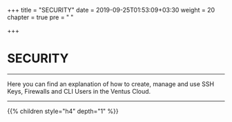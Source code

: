 +++
title = "SECURITY"
date = 2019-09-25T01:53:09+03:30
weight = 20
chapter = true
pre = "<b>      </b>"

+++

# **SECURITY**
___
Here you can find an explanation of how to create, manage and use SSH Keys, Firewalls and CLI Users in the Ventus Cloud.
___

{{% children style="h4" depth="1" %}}